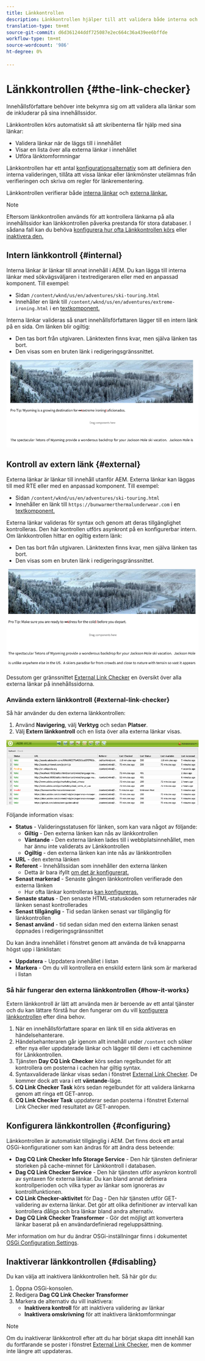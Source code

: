 ```yaml
---
title: Länkkontrollen
description: Länkkontrollen hjälper till att validera både interna och externa länkar och tillåter att länkar skrivs om.
translation-type: tm+mt
source-git-commit: d6d361244ddf725087e2ec664c36a439ee6bffde
workflow-type: tm+mt
source-wordcount: '986'
ht-degree: 0%

---
```



# Länkkontrollen {#the-link-checker}

Innehållsförfattare behöver inte bekymra sig om att validera alla länkar som de inkluderar på sina innehållssidor.

Länkkontrollen körs automatiskt så att skribenterna får hjälp med sina länkar:

* Validera länkar när de läggs till i innehållet
* Visar en lista över alla externa länkar i innehållet
* Utföra länktomformningar

Länkkontrollen har ett antal [konfigurationsalternativ](#configuring) som att definiera den interna valideringen, tillåta att vissa länkar eller länkmönster utelämnas från verifieringen och skriva om regler för länkrementering.

Länkkontrollen verifierar både [interna länkar](#internal) och [externa länkar.](#external)

>[!NOTE]
>
>Eftersom länkkontrollen används för att kontrollera länkarna på alla innehållssidor kan länkkontrollen påverka prestanda för stora databaser. I sådana fall kan du behöva [konfigurera hur ofta Länkkontrollen körs](#configuring) eller [inaktivera den.](#disabling)

## Intern länkkontroll {#internal}

Interna länkar är länkar till annat innehåll i AEM. Du kan lägga till interna länkar med sökvägsväljaren i textredigeraren eller med en anpassad komponent. Till exempel:

* Sidan `/content/wknd/us/en/adventures/ski-touring.html`
* Innehåller en länk till `/content/wknd/us/en/adventures/extreme-ironing.html` i en [textkomponent.](https://experienceleague.adobe.com/docs/experience-manager-core-components/using/components/text.html)

Interna länkar valideras så snart innehållsförfattaren lägger till en intern länk på en sida. Om länken blir ogiltig:

* Den tas bort från utgivaren. Länktexten finns kvar, men själva länken tas bort.
* Den visas som en bruten länk i redigeringsgränssnittet.

![Bruten intern länk vid redigering av en sida](assets/link-checker-invalid-link-internal.png)

## Kontroll av extern länk {#external}

Externa länkar är länkar till innehåll utanför AEM. Externa länkar kan läggas till med RTE eller med en anpassad komponent. Till exempel:

* Sidan `/content/wknd/us/en/adventures/ski-touring.html`
* Innehåller en länk till `https://bunwarmerthermalunderwear.com` i en [textkomponent.](https://experienceleague.adobe.com/docs/experience-manager-core-components/using/components/text.html)

Externa länkar valideras för syntax och genom att deras tillgänglighet kontrolleras. Den här kontrollen utförs asynkront på en konfigurerbar intern. Om länkkontrollen hittar en ogiltig extern länk:

* Den tas bort från utgivaren. Länktexten finns kvar, men själva länken tas bort.
* Den visas som en bruten länk i redigeringsgränssnittet.

![Bruten intern länk vid redigering av en sida](assets/link-checker-invalid-link-external.png)

Dessutom ger gränssnittet [External Link Checker](#external-link-checker) en översikt över alla externa länkar på innehållssidorna.

### Använda extern länkkontroll {#external-link-checker}

Så här använder du den externa länkkontrollen:

1. Använd **Navigering**, välj **Verktyg** och sedan **Platser**.
1. Välj **Extern länkkontroll** och en lista över alla externa länkar visas.

![Fönstret External Link Checker](assets/external-link-checker.png)

Följande information visas:

* **Status**  - Valideringsstatusen för länken, som kan vara något av följande:
   * **Giltig**  - Den externa länken kan nås av länkkontrollen
   * **Väntande**  - Den externa länken lades till i webbplatsinnehållet, men har ännu inte validerats av Länkkontrollen
   * **Ogiltig**  - den externa länken kan inte nås av länkkontrollen
* **URL**  - den externa länken
* **Referent**  - Innehållssidan som innehåller den externa länken
   * Detta är bara ifyllt [om det är konfigurerat.](#configuring)
* **Senast markerad**  - Senaste gången länkkontrollen verifierade den externa länken
   * Hur ofta länkar kontrolleras [kan konfigureras.](#configuring)
* **Senaste status**  - Den senaste HTML-statuskoden som returnerades när länken senast kontrollerades
* **Senast tillgänglig**  - Tid sedan länken senast var tillgänglig för länkkontrollen
* **Senast använd**  - tid sedan sidan med den externa länken senast öppnades i redigeringsgränssnittet

Du kan ändra innehållet i fönstret genom att använda de två knapparna högst upp i länklistan:

* **Uppdatera**  - Uppdatera innehållet i listan
* **Markera**  - Om du vill kontrollera en enskild extern länk som är markerad i listan

### Så här fungerar den externa länkkontrollen {#how-it-works}

Extern länkkontroll är lätt att använda men är beroende av ett antal tjänster och du kan lättare förstå hur den fungerar om du vill [konfigurera länkkontrollen](#configuring) efter dina behov.

1. När en innehållsförfattare sparar en länk till en sida aktiveras en händelsehanterare.
1. Händelsehanteraren går igenom allt innehåll under `/content` och söker efter nya eller uppdaterade länkar och lägger till dem i ett cacheminne för Länkkontrollen.
1. Tjänsten **Day CQ Link Checker** körs sedan regelbundet för att kontrollera om posterna i cachen har giltig syntax.
1. Syntaxvaliderade länkar visas sedan i fönstret [External Link Checker](#external-link-checker). De kommer dock att vara i ett **väntande**-läge.
1. **CQ Link Checker Task** körs sedan regelbundet för att validera länkarna genom att ringa ett GET-anrop.
1. **CQ Link Checker Task** uppdaterar sedan posterna i fönstret External Link Checker med resultatet av GET-anropen.

## Konfigurera länkkontrollen {#configuring}

Länkkontrollen är automatiskt tillgänglig i AEM. Det finns dock ett antal OSGi-konfigurationer som kan ändras för att ändra dess beteende:

* **Dag CQ Link Checker Info Storage Service**  - Den här tjänsten definierar storleken på cache-minnet för Länkkontroll i databasen.
* **Dag CQ Link Checker Service**  - Den här tjänsten utför asynkron kontroll av syntaxen för externa länkar. Du kan bland annat definiera kontrollperioden och vilka typer av länkar som ignoreras av kontrollfunktionen.
* **CQ Link Checker-aktivitet**  för Dag - Den här tjänsten utför GET-validering av externa länkar. Det gör att olika definitioner av intervall kan kontrollera dåliga och bra länkar bland andra alternativ.
* **Dag CQ Link Checker Transformer**  - Gör det möjligt att konvertera länkar baserat på en användardefinierad regeluppsättning.

Mer information om hur du ändrar OSGi-inställningar finns i dokumentet [OSGi Configuration Settings](/help/sites-deploying/osgi-configuration-settings.md).

## Inaktiverar länkkontrollen {#disabling}

Du kan välja att inaktivera länkkontrollen helt. Så här gör du:

1. Öppna OSGi-konsolen.
1. Redigera **Dag CQ Link Checker Transformer**
1. Markera de alternativ du vill inaktivera:
   * **Inaktivera kontroll**  för att inaktivera validering av länkar
   * **Inaktivera omskrivning**  för att inaktivera länktomformningar

>[!NOTE]
>
>Om du inaktiverar länkkontroll efter att du har börjat skapa ditt innehåll kan du fortfarande se poster i fönstret [External Link Checker](#external-link-checker), men de kommer inte längre att uppdateras.
